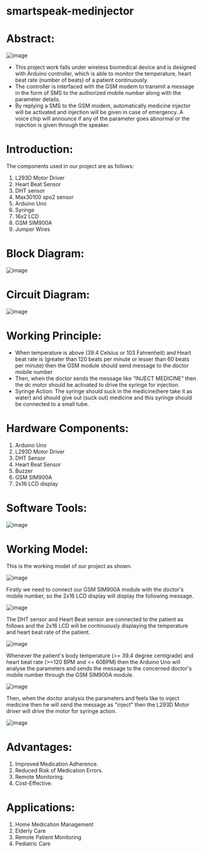 # smartspeak-medinjector
# **Abstract:**

![image](https://github.com/209x1a04d2/smartspeak-medinjector/assets/112796057/b7465d50-c23b-4202-9c57-b71e037eaed6)


* This project work falls under wireless biomedical device and is designed with Arduino controller, which is able to monitor the temperature, heart beat rate (number of beats) of a patient continuously.
* The controller is interfaced with the GSM modem to transmit a message in the form of SMS to the authorized mobile number along with the parameter details. 
* By replying a SMS to the GSM modem, automatically medicine injector will be activated and injection will be given in case of emergency. A voice chip will announce if any of the parameter goes abnormal or the 
  injection is given through the speaker.

   
# **Introduction:**

The components used in our project are as follows:
1. L293D Motor Driver
2. Heart Beat Sensor
3. DHT sensor
4. Max30100 spo2 sensor
5. Arduino Uno
6. Syringe
7. 16x2 LCD
8. GSM SIM900A
9. Jumper Wires

    
# **Block Diagram:**

![image](https://github.com/209x1a04d2/smartspeak-medinjector/assets/112796057/53e7932f-f90d-4995-94ef-376d30862dba)


# **Circuit Diagram:**

![image](https://github.com/209x1a04d2/smartspeak-medinjector/assets/112796057/08e0623c-7dcc-4ab2-b414-4dc94a9702ee)


# **Working Principle:**

* When temperature is above (39.4 Celsius or 103 Fahrenheit) and Heart beat rate is (greater than 120 beats per minute or lesser than 60 beats per minute) then the GSM module should send message to the doctor mobile number
* Then, when the doctor sends the message like “INJECT MEDICINE” then the dc motor should be activated to drive the syringe for injection. 
* Syringe Action: The syringe should suck in the medicine(here take it as water) and should give out (suck out) medicine and this syringe should be connected to a small tube.


# **Hardware Components:**

1. Arduino Uno
2. L293D Motor Driver
3. DHT Sensor
4. Heart Beat Sensor
5. Buzzer
6. GSM SIM900A
7. 2x16 LCD display

# Software Tools:

![image](https://github.com/209x1a04d2/smartspeak-medinjector/assets/112796057/42d0efe1-cde7-4c94-be85-b3572f513d38)


# **Working Model:**

This is the working model of our project as shown.


![image](https://github.com/209x1a04d2/smartspeak-medinjector/assets/112796057/b7465d50-c23b-4202-9c57-b71e037eaed6)


Firstly we need to connect our GSM SIM900A module with the doctor's mobile number, so the 2x16 LCD display will display the following message.


![image](https://github.com/209x1a04d2/smartspeak-medinjector/assets/112796057/3aa6f428-b482-4297-ac38-9ec55280248e)


The DHT sensor and Heart Beat sensor are connected to the patient as follows and the 2x16 LCD will be continuously displaying the temperature and heart beat rate of the patient.


![image](https://github.com/209x1a04d2/smartspeak-medinjector/assets/112796057/fe089691-98cb-4ac6-9681-7bbea9c3a4b1) 


Whenever the patient's body temperature (>= 39.4 degree centigrade) and heart beat rate (>=120 BPM and <= 60BPM) then the Arduino Uno will analyse the parameters and sends the message to the concerned doctor's mobile number through the GSM SIM900A module.


![image](https://github.com/209x1a04d2/smartspeak-medinjector/assets/112796057/35002514-49d4-4391-81f4-4042248c4708) 


Then, when the doctor analysis the parameters and feels like to inject medicine then he will send the message as "inject" then the L293D Motor driver will drive the motor for syringe action.


![image](https://github.com/209x1a04d2/smartspeak-medinjector/assets/112796057/840a9ce8-67cb-4dfd-890e-d39eaa7ba634) 



# **Advantages:**

1. Improved Medication Adherence.
2. Reduced Risk of Medication Errors.
3. Remote Monitoring.
4. Cost-Effective.


# **Applications:**

1. Home Medication Management
2. Elderly Care
3. Remote Patient Monitoring
4. Pediatric Care















